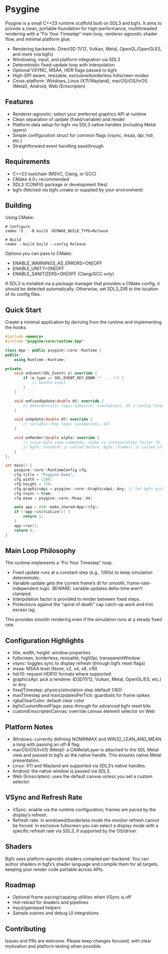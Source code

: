 ﻿# Psygine

Psygine is a small C++23 runtime scaffold built on SDL3 and bgfx. 
It aims to provide a clean, portable foundation for high-performance, 
multithreaded rendering with a “Fix Your Timestep” main loop, 
renderer-agnostic shader flow, and minimal platform glue.

- Rendering backends: Direct3D 11/12, Vulkan, Metal, OpenGL/OpenGLES, and more (via bgfx)
- Windowing, input, and platform integration via SDL3
- Deterministic fixed-update loop with interpolation
- Optional VSYNC, MSAA, HDR flags passed to bgfx
- High-DPI aware, resizable, exclusive/borderless fullscreen modes
- Cross-platform: Windows, Linux (X11/Wayland), macOS/iOS/tvOS (Metal), Android, Web (Emscripten)

## Features

- Renderer-agnostic: select your preferred graphics API at runtime
- Clean separation of update (fixed/variable) and render
- Platform data setup for bgfx via SDL3 native handles (including Metal layers)
- Simple configuration struct for common flags (vsync, msaa, dpi, hdr, etc.)
- Straightforward event handling passthrough

## Requirements

- C++23 toolchain (MSVC, Clang, or GCC)
- CMake 4.0+ recommended
- SDL3 (CONFIG package or development files)
- bgfx (fetched via bgfx.cmake or supplied by your environment)

## Building

Using CMake:

```shell script
# Configure
cmake -S . -B build -DCMAKE_BUILD_TYPE=Release

# Build
cmake --build build --config Release
```

Options you can pass to CMake:
- ENABLE_WARNINGS_AS_ERRORS=ON|OFF
- ENABLE_UNITY=ON|OFF
- ENABLE_SANITIZERS=ON|OFF (Clang/GCC only)

If SDL3 is installed via a package manager that provides a CMake config, it should be detected automatically. 
Otherwise, set SDL3_DIR to the location of its config files.

## Quick Start

Create a minimal application by deriving from the runtime and implementing the hooks:

```cpp
#include <memory>
#include "psygine/core/runtime.hpp"

class App : public psygine::core::Runtime {
public:
    using Runtime::Runtime;

private:
    void onEvent(SDL_Event& e) override {
        if (e.type == SDL_EVENT_KEY_DOWN /* ... */) {
            // handle input
        }
    }

    void onFixedUpdate(double dt) override {
        // deterministic logic (physics, simulation), dt = config.fixedTimestep
    }

    void onUpdate(double dt) override {
        // variable-step logic (animations, UI)
    }

    void onRender(double alpha) override {
        // issue bgfx view commands; alpha is interpolation factor [0..1)
        // bgfx::touch(0) is called before, bgfx::frame() is called after
    }
};

int main() {
    psygine::core::RuntimeConfig cfg;
    cfg.title = "Psygine Demo";
    cfg.width = 1280;
    cfg.height = 720;
    cfg.graphicsApi = psygine::core::GraphicsApi::Any; // let bgfx pick, or force one
    cfg.vsync = true;
    cfg.msaa = psygine::core::Msaa::X4;

    auto app = std::make_shared<App>(cfg);
    if (!app->initialize()) {
        return 1;
    }
    app->run();
    return 0;
}
```


## Main Loop Philosophy

The runtime implements a “Fix Your Timestep” loop:
- Fixed update runs at a constant step (e.g., 1/60s) to keep simulation deterministic.
- Variable update gets the current frame’s dt for smooth, frame-rate-independent logic. BEWARE: variable updates delta-time aren't clamped.
- Interpolation factor is provided to render between fixed steps.
- Protections against the “spiral of death” cap catch-up work and trim excess lag.

This provides smooth rendering even if the simulation runs at a steady fixed rate.

## Configuration Highlights

- title, width, height: window properties
- fullscreen, borderless, resizable, highDpi, transparentWindow
- vsync: toggles sync to display refresh (through bgfx reset flags)
- msaa: MSAA level (None, x2, x4, x8, x16)
- hdr10: request HDR10 formats where supported
- graphicsApi: pick a renderer (D3D11/12, Vulkan, Metal, OpenGL/ES, etc.) or Any
- fixedTimestep: physics/simulation step (default 1/60)
- maxTimestep and maxUpdatesPerTick: guardrails for frame spikes
- rgbaClearColor: default clear color
- bgfxCustomResetFlags: pass-through for advanced bgfx reset bits
- customEmscriptenCanvas: override canvas element selector on Web

## Platform Notes

- Windows: currently defining NOMINMAX and WIN32_LEAN_AND_MEAN a long with passing an utf-8 flag.
- macOS/iOS/tvOS (Metal): a CAMetalLayer is attached to the SDL Metal view and passed to bgfx as the native handle. This ensures native Metal presentation.
- Linux: X11 and Wayland are supported via SDL3’s native handles.
- Android: the native window is passed via SDL3.
- Web (Emscripten): uses the default canvas unless you set a custom selector.

## VSync and Refresh Rate

- VSync: enable via the runtime configuration; frames are paced by the display’s refresh.
- Refresh rate: in windowed/borderless mode the monitor refresh cannot be forced. In exclusive fullscreen you can select a display mode with a specific refresh rate via SDL3, if supported by the OS/driver.

## Shaders

Bgfx uses platform-agnostic shaders compiled per-backend. You can author shaders in bgfx’s shader language and compile them for all targets, keeping your render code portable across APIs.

## Roadmap

- Optional frame pacing/capping utilities when VSync is off
- Hot-reload for shaders and pipelines
- Input/gamepad helpers
- Sample scenes and debug UI integrations

## Contributing

Issues and PRs are welcome. Please keep changes focused, with clear motivation and platform testing when possible.